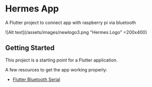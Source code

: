 # Hermes App

A Flutter project to connect app with raspberry pi via bluetooth

![Alt text](/assets/images/newlogo3.png "Hermes Logo" =200x400)

## Getting Started

This project is a starting point for a Flutter application.

A few resources to get the app working properly:

- [Flutter Bluetooth Serial](https://pub.dev/packages/flutter_bluetooth_serial)
